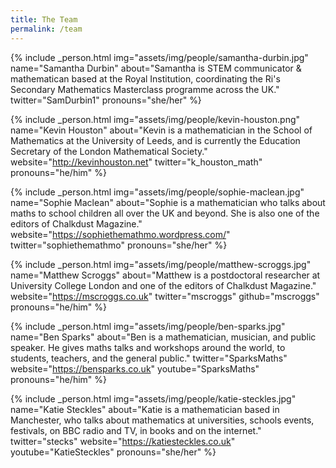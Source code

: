 ```yaml
---
title: The Team
permalink: /team
---
```


{% include _person.html
    img="assets/img/people/samantha-durbin.jpg"
    name="Samantha Durbin"
    about="Samantha is STEM communicator & mathematican based at the Royal Institution, coordinating the Ri's Secondary Mathematics Masterclass programme across the UK."
    twitter="SamDurbin1"
    pronouns="she/her"
%}

{% include _person.html
    img="assets/img/people/kevin-houston.png"
    name="Kevin Houston"
    about="Kevin is a mathematician in the School of Mathematics at the University of Leeds, and is currently the Education Secretary of the London Mathematical Society."
    website="http://kevinhouston.net"
    twitter="k_houston_math"
    pronouns="he/him"
%}

{% include _person.html
    img="assets/img/people/sophie-maclean.jpg"
    name="Sophie Maclean"
    about="Sophie is a mathematician who talks about maths to school children all over the UK and beyond. She is also one of the editors of Chalkdust Magazine."
    website="https://sophiethemathmo.wordpress.com/"
    twitter="sophiethemathmo"
    pronouns="she/her"
%}

{% include _person.html
    img="assets/img/people/matthew-scroggs.jpg"
    name="Matthew Scroggs"
    about="Matthew is a postdoctoral researcher at University College London and one of the editors of Chalkdust Magazine."
    website="https://mscroggs.co.uk"
    twitter="mscroggs"
    github="mscroggs"
    pronouns="he/him"
%}

{% include _person.html
    img="assets/img/people/ben-sparks.jpg"
    name="Ben Sparks"
    about="Ben is a mathematician, musician, and public speaker. He gives maths talks and workshops around the world, to students, teachers, and the general public."
    twitter="SparksMaths"
    website="https://bensparks.co.uk"
    youtube="SparksMaths"
    pronouns="he/him"
%}

{% include _person.html
    img="assets/img/people/katie-steckles.jpg"
    name="Katie Steckles"
    about="Katie is a mathematician based in Manchester, who talks about mathematics at universities, schools events, festivals, on BBC radio and TV, in books and on the internet."
    twitter="stecks"
    website="https://katiesteckles.co.uk"
    youtube="KatieSteckles"
    pronouns="she/her"
%}
